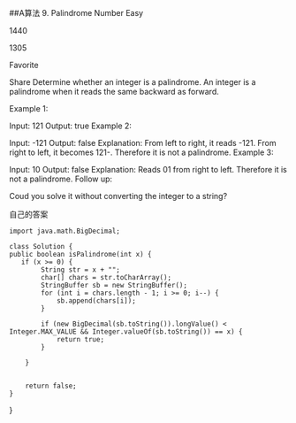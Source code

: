 ##A算法
9. Palindrome Number
Easy

1440

1305

Favorite

Share
Determine whether an integer is a palindrome. An integer is a palindrome when it reads the same backward as forward.

Example 1:

Input: 121
Output: true
Example 2:

Input: -121
Output: false
Explanation: From left to right, it reads -121. From right to left, it becomes 121-. Therefore it is not a palindrome.
Example 3:

Input: 10
Output: false
Explanation: Reads 01 from right to left. Therefore it is not a palindrome.
Follow up:

Coud you solve it without converting the integer to a string?

自己的答案


	import java.math.BigDecimal;

	class Solution {
    public boolean isPalindrome(int x) {
       if (x >= 0) {
            String str = x + "";
            char[] chars = str.toCharArray();
            StringBuffer sb = new StringBuffer();
            for (int i = chars.length - 1; i >= 0; i--) {
                sb.append(chars[i]);
            }

            if (new BigDecimal(sb.toString()).longValue() < Integer.MAX_VALUE && Integer.valueOf(sb.toString()) == x) {
                return true;
            }

        }


        return false;
    }
}




